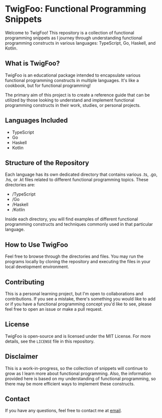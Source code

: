# TwigFoo: Functional Programming Snippets

Welcome to TwigFoo! This repository is a collection of functional programming snippets as I journey through understanding functional programming constructs in various languages: TypeScript, Go, Haskell, and Kotlin.

## What is TwigFoo?

TwigFoo is an educational package intended to encapsulate various functional programming constructs in multiple languages. It's like a cookbook, but for functional programming!

The primary aim of this project is to create a reference guide that can be utilized by those looking to understand and implement functional programming constructs in their work, studies, or personal projects.

## Languages Included

- TypeScript
- Go
- Haskell
- Kotlin

## Structure of the Repository

Each language has its own dedicated directory that contains various .ts, .go, .hs, or .kt files related to different functional programming topics. These directories are:

- /TypeScript
- /Go
- /Haskell
- /Kotlin

Inside each directory, you will find examples of different functional programming constructs and techniques commonly used in that particular language.

## How to Use TwigFoo

Feel free to browse through the directories and files. You may run the programs locally by cloning the repository and executing the files in your local development environment.

## Contributing

This is a personal learning project, but I'm open to collaborations and contributions. If you see a mistake, there's something you would like to add or if you have a functional programming concept you'd like to see, please feel free to open an issue or make a pull request.

## License

TwigFoo is open-source and is licensed under the MIT License. For more details, see the `LICENSE` file in this repository.

## Disclaimer

This is a work-in-progress, so the collection of snippets will continue to grow as I learn more about functional programming. Also, the information provided here is based on my understanding of functional programming, so there may be more efficient ways to implement these constructs.

## Contact

If you have any questions, feel free to contact me at [email](mailto:dcyph3r.vg@gmail.com).
